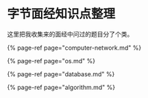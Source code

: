 # 字节面经知识点整理

这里把我收集来的面经中问过的题目分了个类。

{% page-ref page="computer-network.md" %}

{% page-ref page="os.md" %}

{% page-ref page="database.md" %}

{% page-ref page="algorithm.md" %}



